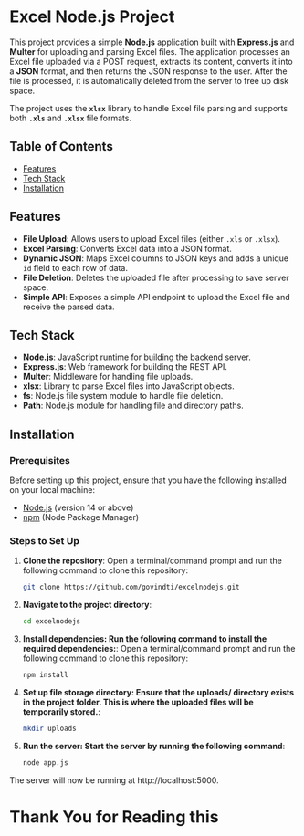 # Excel Node.js Project

This project provides a simple **Node.js** application built with **Express.js** and **Multer** for uploading and parsing Excel files. The application processes an Excel file uploaded via a POST request, extracts its content, converts it into a **JSON** format, and then returns the JSON response to the user. After the file is processed, it is automatically deleted from the server to free up disk space.

The project uses the **`xlsx`** library to handle Excel file parsing and supports both **`.xls`** and **`.xlsx`** file formats.

## Table of Contents
- [Features](#features)
- [Tech Stack](#tech-stack)
- [Installation](#installation)


## Features
- **File Upload**: Allows users to upload Excel files (either `.xls` or `.xlsx`).
- **Excel Parsing**: Converts Excel data into a JSON format.
- **Dynamic JSON**: Maps Excel columns to JSON keys and adds a unique `id` field to each row of data.
- **File Deletion**: Deletes the uploaded file after processing to save server space.
- **Simple API**: Exposes a simple API endpoint to upload the Excel file and receive the parsed data.

## Tech Stack
- **Node.js**: JavaScript runtime for building the backend server.
- **Express.js**: Web framework for building the REST API.
- **Multer**: Middleware for handling file uploads.
- **xlsx**: Library to parse Excel files into JavaScript objects.
- **fs**: Node.js file system module to handle file deletion.
- **Path**: Node.js module for handling file and directory paths.

## Installation

### Prerequisites
Before setting up this project, ensure that you have the following installed on your local machine:

- [Node.js](https://nodejs.org/) (version 14 or above)
- [npm](https://www.npmjs.com/) (Node Package Manager)

### Steps to Set Up

1. **Clone the repository**:
   Open a terminal/command prompt and run the following command to clone this repository:

   ```bash
   git clone https://github.com/govindti/excelnodejs.git
2. **Navigate to the project directory**:
    ```bash
    cd excelnodejs

3. **Install dependencies: Run the following command to install the required dependencies:**:
   Open a terminal/command prompt and run the following command to clone this repository:

   ```bash
   npm install
4. **Set up file storage directory: Ensure that the uploads/ directory exists in the project folder. This is where the uploaded files will be temporarily stored.**:
    ```bash
    mkdir uploads
4. **Run the server: Start the server by running the following command**:
    ```bash
    node app.js 
The server will now be running at http://localhost:5000.


# Thank You for Reading this